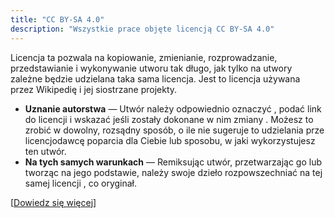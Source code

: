 ```yaml
---
title: "CC BY-SA 4.0"
description: "Wszystkie prace objęte licencją CC BY-SA 4.0"
---
```


Licencja ta pozwala na kopiowanie, zmienianie, rozprowadzanie, przedstawianie i wykonywanie utworu tak długo, jak tylko na utwory zależne będzie udzielana taka sama licencja. Jest to licencja używana przez Wikipedię i jej siostrzane projekty.

- **Uznanie autorstwa** — Utwór należy odpowiednio oznaczyć , podać link do licencji i wskazać jeśli zostały dokonane w nim zmiany . Możesz to zrobić w dowolny, rozsądny sposób, o ile nie sugeruje to udzielania prze licencjodawcę poparcia dla Ciebie lub sposobu, w jaki wykorzystujesz ten utwór. 
- **Na tych samych warunkach** — Remiksując utwór, przetwarzając go lub tworząc na jego podstawie, należy swoje dzieło rozpowszechniać na tej samej licencji , co oryginał. 

[[Dowiedz się więcej](https://creativecommons.org/licenses/by-sa/4.0/deed.pl)]